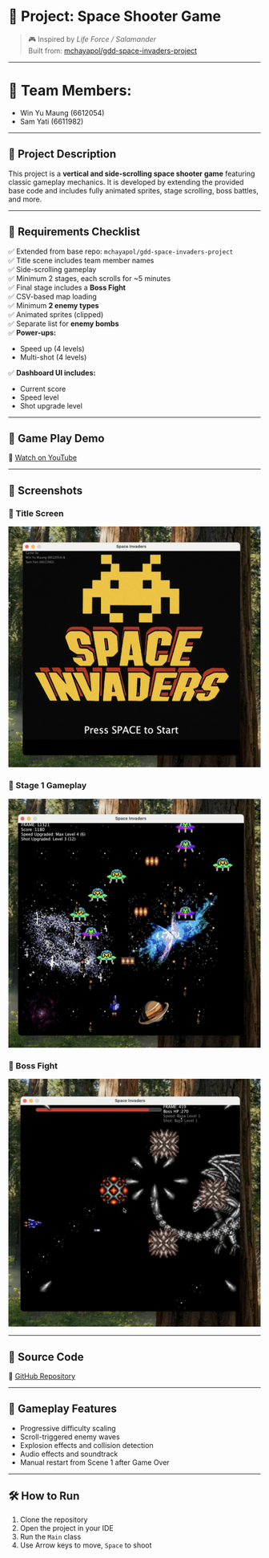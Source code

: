 # 🚀 Project: Space Shooter Game

> 🎮 Inspired by *Life Force / Salamander*  
> Built from: [mchayapol/gdd-space-invaders-project](https://github.com/mchayapol/gdd-space-invaders-project)

---

# 👥 Team Members:
  - Win Yu Maung (6612054)
  - Sam Yati (6611982)

---

## 📌 Project Description

This project is a **vertical and side-scrolling space shooter game** featuring classic gameplay mechanics. It is developed by extending the provided base code and includes fully animated sprites, stage scrolling, boss battles, and more.

---

## 🧾 Requirements Checklist

✅ Extended from base repo: `mchayapol/gdd-space-invaders-project`  
✅ Title scene includes team member names  
✅ Side-scrolling gameplay  
✅ Minimum 2 stages, each scrolls for ~5 minutes  
✅ Final stage includes a **Boss Fight**  
✅ CSV-based map loading  
✅ Minimum **2 enemy types**  
✅ Animated sprites (clipped)  
✅ Separate list for **enemy bombs**  
✅ **Power-ups:**
- Speed up (4 levels)
- Multi-shot (4 levels)

✅ **Dashboard UI includes:**
- Current score
- Speed level
- Shot upgrade level

---

## 📼 Game Play Demo

🎥 [Watch on YouTube](https://youtu.be/eWdNCxA10UA)

---

## 📸 Screenshots

### 🚀 Title Screen
![Title Screen](screenshots/Title.jpg)

### 👾 Stage 1 Gameplay
![Stage 1](screenshots/Scene1.jpg)

### 🧨 Boss Fight
![Boss Fight](screenshots/BossScene.jpg)

---

## 📂 Source Code

🔗 [GitHub Repository](https://github.com/Kusk24/Game_Design_Development_Project1.git)

---

## 👾 Gameplay Features

- Progressive difficulty scaling  
- Scroll-triggered enemy waves  
- Explosion effects and collision detection  
- Audio effects and soundtrack  
- Manual restart from Scene 1 after Game Over

---

## 🛠️ How to Run

1. Clone the repository
2. Open the project in your IDE
3. Run the `Main` class
4. Use Arrow keys to move, `Space` to shoot
